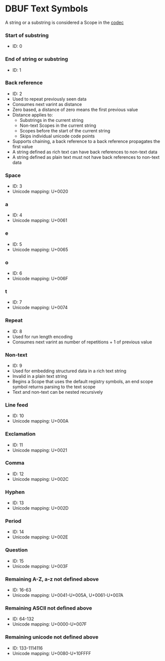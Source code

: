 # DBUF Text Symbols

A string or a substring is considered a Scope in the [codec](../codec.md)

### Start of substring
- ID: 0

### End of string or substring
- ID: 1

### Back reference
- ID: 2
- Used to repeat previously seen data
- Consumes next varint as distance
- Zero based, a distance of zero means the first previous value
- Distance applies to:
  - Substrings in the current string
  - Non-text Scopes in the current string
  - Scopes before the start of the current string
  - Skips individual unicode code points
- Supports chaining, a back reference to a back reference propagates the first value
- A string defined as rich text can have back references to non-text data
- A string defined as plain text must not have back references to non-text data

### Space
- ID: 3
- Unicode mapping: U+0020

### a
- ID: 4
- Unicode mapping: U+0061

### e
- ID: 5
- Unicode mapping: U+0065

### o
- ID: 6
- Unicode mapping: U+006F

### t
- ID: 7
- Unicode mapping: U+0074

### Repeat
- ID: 8
- Used for run length encoding
- Consumes next varint as number of repetitions + 1 of previous value

### Non-text
- ID: 9
- Used for embedding structured data in a rich text string
- Invalid in a plain text string
- Begins a Scope that uses the default registry symbols, an end scope symbol returns parsing to the text scope
- Text and non-text can be nested recursively

### Line feed
- ID: 10
- Unicode mapping: U+000A

### Exclamation
- ID: 11
- Unicode mapping: U+0021

### Comma
- ID: 12
- Unicode mapping: U+002C

### Hyphen
- ID: 13
- Unicode mapping: U+002D

### Period
- ID: 14
- Unicode mapping: U+002E

### Question
- ID: 15
- Unicode mapping: U+003F

### Remaining A-Z, a-z not defined above
- ID: 16-63
- Unicode mapping: U+0041-U+005A, U+0061-U+007A

### Remaining ASCII not defined above
- ID: 64-132
- Unicode mapping: U+0000-U+007F

### Remaining unicode not defined above
- ID: 133-1114116
- Unicode mapping: U+0080-U+10FFFF
